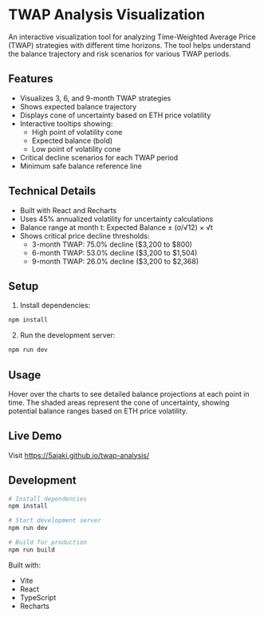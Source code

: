 # TWAP Analysis Visualization

An interactive visualization tool for analyzing Time-Weighted Average Price (TWAP) strategies with different time horizons. The tool helps understand the balance trajectory and risk scenarios for various TWAP periods.

## Features

- Visualizes 3, 6, and 9-month TWAP strategies
- Shows expected balance trajectory
- Displays cone of uncertainty based on ETH price volatility
- Interactive tooltips showing:
  - High point of volatility cone
  - Expected balance (bold)
  - Low point of volatility cone
- Critical decline scenarios for each TWAP period
- Minimum safe balance reference line

## Technical Details

- Built with React and Recharts
- Uses 45% annualized volatility for uncertainty calculations
- Balance range at month t: Expected Balance ± (σ/√12) × √t
- Shows critical price decline thresholds:
  - 3-month TWAP: 75.0% decline ($3,200 to $800)
  - 6-month TWAP: 53.0% decline ($3,200 to $1,504)
  - 9-month TWAP: 26.0% decline ($3,200 to $2,368)

## Setup

1. Install dependencies:

```bash
npm install
```

2. Run the development server:

```bash
npm run dev
```

## Usage

Hover over the charts to see detailed balance projections at each point in time. The shaded areas represent the cone of uncertainty, showing potential balance ranges based on ETH price volatility.

## Live Demo

Visit https://5ajaki.github.io/twap-analysis/

## Development

```bash
# Install dependencies
npm install

# Start development server
npm run dev

# Build for production
npm run build
```

Built with:

- Vite
- React
- TypeScript
- Recharts
